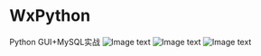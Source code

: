# WxPython
Python GUI+MySQL实战
![Image text](https://github.com/liupenggg/WxPython/blob/master/image/2.png)
![Image text](https://github.com/liupenggg/WxPython/blob/master/image/4.png)
![Image text](https://github.com/liupenggg/WxPython/blob/master/image/3.png)

